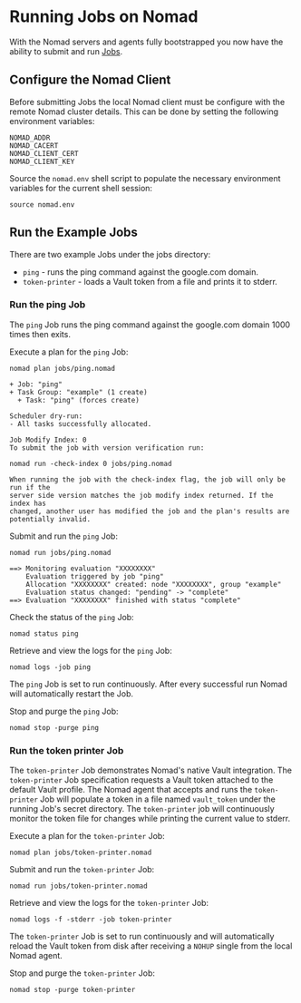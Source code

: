 # Running Jobs on Nomad

With the Nomad servers and agents fully bootstrapped you now have the ability to submit and run [Jobs](https://www.nomadproject.io/docs/operating-a-job/index.html).

## Configure the Nomad Client

Before submitting Jobs the local Nomad client must be configure with the remote Nomad cluster details. This can be done by setting the following environment variables:

```
NOMAD_ADDR
NOMAD_CACERT
NOMAD_CLIENT_CERT
NOMAD_CLIENT_KEY
```

Source the `nomad.env` shell script to populate the necessary environment variables for the current shell session:

```
source nomad.env
```

## Run the Example Jobs

There are two example Jobs under the jobs directory:

* `ping` - runs the ping command against the google.com domain.
* `token-printer` - loads a Vault token from a file and prints it to stderr.

### Run the ping Job

The `ping` Job runs the ping command against the google.com domain 1000 times then exits.

Execute a plan for the `ping` Job:

```
nomad plan jobs/ping.nomad
```

```
+ Job: "ping"
+ Task Group: "example" (1 create)
  + Task: "ping" (forces create)

Scheduler dry-run:
- All tasks successfully allocated.

Job Modify Index: 0
To submit the job with version verification run:

nomad run -check-index 0 jobs/ping.nomad

When running the job with the check-index flag, the job will only be run if the
server side version matches the job modify index returned. If the index has
changed, another user has modified the job and the plan's results are
potentially invalid.
```

Submit and run the `ping` Job:

```
nomad run jobs/ping.nomad
```

```
==> Monitoring evaluation "XXXXXXXX"
    Evaluation triggered by job "ping"
    Allocation "XXXXXXXX" created: node "XXXXXXXX", group "example"
    Evaluation status changed: "pending" -> "complete"
==> Evaluation "XXXXXXXX" finished with status "complete"
```

Check the status of the `ping` Job:

```
nomad status ping
```

Retrieve and view the logs for the `ping` Job:

```
nomad logs -job ping
```

The `ping` Job is set to run continuously. After every successful run Nomad will automatically restart the Job.

Stop and purge the `ping` Job:

```
nomad stop -purge ping
```

### Run the token printer Job

The `token-printer` Job demonstrates Nomad's native Vault integration. The `token-printer` Job specification requests a Vault token attached to the default Vault profile. The Nomad agent that accepts and runs the `token-printer` Job will populate a token in a file named `vault_token` under the running Job's secret directory. The `token-printer` job will continuously monitor the token file for changes while printing the current value to stderr.

Execute a plan for the `token-printer` Job:

```
nomad plan jobs/token-printer.nomad
```

Submit and run the `token-printer` Job:

```
nomad run jobs/token-printer.nomad
```

Retrieve and view the logs for the `token-printer` Job:

```
nomad logs -f -stderr -job token-printer
```

The `token-printer` Job is set to run continuously and will automatically reload the Vault token from disk after receiving a `NOHUP` single from the local Nomad agent.

Stop and purge the `token-printer` Job:

```
nomad stop -purge token-printer
```
